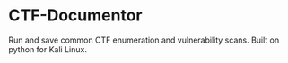# CTF-Documentor
Run and save common CTF enumeration and vulnerability scans. Built on python for Kali Linux.
